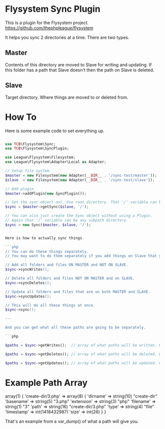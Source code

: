 Flysystem Sync Plugin
=====================

This is a plugin for the Flysystem project. https://github.com/thephpleague/flysystem

It helps you sync 2 directories at a time. There are two types.

Master
------
Contents of this directory are moved to Slave for writing and updating. If this folder has a path that Slave doesn't then the path on Slave is deleted.

Slave
-----
Target directory. Where things are moved to or deleted from.

How To
======

Here is some example code to set everything up.

```php

use TCB\Flysystem\Sync;
use TCB\Flysystem\SyncPlugin;

use League\Flysystem\Filesystem;
use League\Flysystem\Adapter\Local as Adapter;

// Setup file system.
$master = new Filesystem(new Adapter(__DIR__ . '/sync-test/master'));
$slave  = new Filesystem(new Adapter(__DIR__ . '/sync-test/slave'));

// Add plugin
$master->addPlugin(new SyncPlugin());

// Get the sync object out. Use root directory. That '/' variable can be any subpath directory.
$sync = $master->getSync($slave, '/');

// You can also just create the Sync object without using a Plugin.
// Again that '/' variable can be any subpath directory.
$sync = new Sync($master, $slave, '/');


Here is how to actually sync things.

```php
// You can do these things separately.
// You may want to do them separately if you add things on Slave that you wouldn't want deleted later.

// Add all folders and files ON MASTER and NOT ON SLAVE.
$sync->syncWrites();

// Delete all folders and files NOT ON MASTER and on SLAVE.
$sync->syncDeletes();

// Update all folders and files that are on both MASTER and SLAVE.
$sync->syncUpdates();

// This will do all these things at once.
$sync->sync();

---

And you can get what all these paths are going to be separately.

```php

$paths = $sync->getWrites();  // array of what paths will be written. On Master but not on Slave.

$paths = $sync->getDeletes(); // array of what paths will be deleted. On Slave but not on Master.

$paths = $sync->getUpdates(); // array of what paths will be updated. On both Master and Slave.

```

Example Path Array
==================

array(1) {
    'create-dir/3.php' =>
        array(8) {
            'dirname' => string(10) "create-dir"
            'basename' => string(5) "3.php"
            'extension' => string(3) "php"
            'filename' => string(1) "3"
            'path' => string(16) "create-dir/3.php"
            'type' => string(4) "file"
            'timestamp' => int(1418432987)
            'size' => int(26)
        }
}

That's an example from a var_dump() of what a path will give you.
